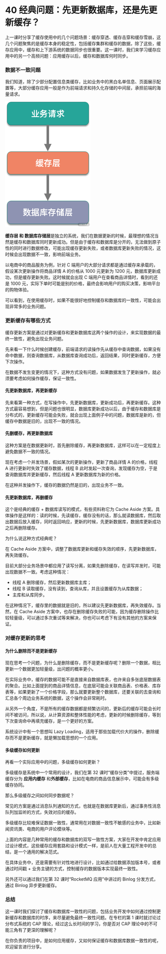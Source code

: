 # 40 经典问题：先更新数据库，还是先更新缓存？

上一课时分享了缓存使用中的几个问题场景：缓存穿透、缓存击穿和缓存雪崩，这几个问题聚焦的是缓存本身的稳定性，包括缓存集群和缓存的数据，除了这些，缓存应用中，缓存和上下游系统的数据同步也很重要。这一课时，我们来学习缓存应用中的另一个高频问题：应用缓存以后，缓存和数据库何时同步。

### 数据不一致问题

我们知道，除了少部分配置信息类缓存，比如业务中的黑白名单信息、页面展示配置等，大部分缓存应用一般是作为前端请求和持久化存储的中间层，承担前端的海量请求。

![image](assets/Ciqc1F8pMf6AIyYqAAAp1R6rHNs353.png)

**缓存层 **和** 数据库存储层**是独立的系统，我们在数据更新的时候，最理想的情况当然是缓存和数据库同时更新成功。但是由于缓存和数据库是分开的，无法做到原子性的同时进行数据修改，可能出现缓存更新失败，或者数据库更新失败的情况，这时候会出现数据不一致，影响前端业务。

以电商中的商品服务为例，针对 C 端用户的大部分请求都是通过缓存来承载的，假设某次更新操作将商品详情 A 的价格从 1000 元更新为 1200 元，数据库更新成功，但是缓存更新失败。这时候就会出现 C 端用户在查看商品详情时，看到的还是 1000 元，实际下单时可能是别的价格，最终会影响用户的购买决策，影响平台的购物体验。

可以看到，在使用缓存时，如果不能很好地控制缓存和数据库的一致性，可能会出现非常多的业务问题。

### 更新缓存有哪些方式

缓存更新方案是通过对更新缓存和更新数据库这两个操作的设计，来实现数据的最终一致性，避免出现业务问题。

先来看一下什么时候创建缓存，前端请求的读操作先从缓存中查询数据，如果没有命中数据，则查询数据库，从数据库查询成功后，返回结果，同时更新缓存，方便下次操作。

在数据不发生变更的情况下，这种方式没有问题，如果数据发生了更新操作，就必须要考虑如何操作缓存，保证一致性。

#### 先更新数据库，再更新缓存

先来看第一种方式，在写操作中，先更新数据库，更新成功后，再更新缓存。这种方式最容易想到，但是问题也很明显，数据库更新成功以后，由于缓存和数据库是分布式的，更新缓存可能会失败，就会出现上面例子中的问题，数据库是新的，但缓存中数据是旧的，出现不一致的情况。

#### 先删缓存，再更新数据库

这种方案是在数据更新时，首先删除缓存，再更新数据库，这样可以在一定程度上避免数据不一致的情况。

现在考虑一个并发场景，假如某次的更新操作，更新了商品详情 A 的价格，线程 A 进行更新时失效了缓存数据，线程 B 此时发起一次查询，发现缓存为空，于是查询数据库并更新缓存，然后线程 A 更新数据库为新的价格。

在这种并发操作下，缓存的数据仍然是旧的，出现业务不一致。

#### 先更新数据库，再删缓存

这个是经典的缓存 + 数据库读写的模式，有些资料称它为 Cache Aside 方案。具体操作是这样的：读的时候，先读缓存，缓存没有的话，那么就读数据库，然后取出数据后放入缓存，同时返回响应，更新的时候，先更新数据库，数据库更新成功之后再删除缓存。

为什么说这种方式经典呢？

在 Cache Aside 方案中，调整了数据库更新和缓存失效的顺序，先更新数据库，再失效缓存。

目前大部分业务场景中都应用了读写分离，如果先删除缓存，在读写并发时，可能出现数据不一致。考虑这种情况：

- 线程 A 删除缓存，然后更新数据库主库；
- 线程 B 读取缓存，没有读到，查询从库，并且设置缓存为从库数据；
- 主库和从库同步。

在这种情况下，缓存里的数据就是旧的，所以建议先更新数据库，再失效缓存。当然，在 Cache Aside 方案中，也存在删除缓存失败的可能，因为缓存删除操作比较轻量级，可以通过多次重试等来解决，你也可以考虑下有没有其他的方案来保证。

### 对缓存更新的思考

#### 为什么删除而不是更新缓存

现在思考一个问题，为什么是删除缓存，而不是更新缓存呢？删除一个数据，相比更新一个数据更加轻量级，出问题的概率更小。

在实际业务中，缓存的数据可能不是直接来自数据库表，也许来自多张底层数据表的聚合。比如上面提到的商品详情信息，在底层可能会关联商品表、价格表、库存表等，如果更新了一个价格字段，那么就要更新整个数据库，还要关联的去查询和汇总各个周边业务系统的数据，这个操作会非常耗时。

从另外一个角度，不是所有的缓存数据都是频繁访问的，更新后的缓存可能会长时间不被访问，所以说，从计算资源和整体性能的考虑，更新的时候删除缓存，等到下次查询命中再填充缓存，是一个更好的方案。

系统设计中有一个思想叫 Lazy Loading，适用于那些加载代价大的操作，删除缓存而不是更新缓存，就是懒加载思想的一个应用。

#### 多级缓存如何更新

再看一个实际应用中的问题，多级缓存如何更新？

多级缓存是系统中一个常用的设计，我们在第 32 课时“缓存分类”中提过，服务端缓存分为 **应用内缓存** 和**外部缓存**，比如在电商的商品信息展示中，可能会有多级缓存协同。

那么多级缓存之间如何同步数据呢？

常见的方案是通过消息队列通知的方式，也就是在数据库更新后，通过事务性消息队列加监听的方式，失效对应的缓存。

多级缓存比较难保证数据一致性，通常用在对数据一致性不敏感的业务中，比如新闻资讯类、电商的用户评论模块等。

上面的内容是几种常用的缓存和数据库的双写一致性方案，大家在开发中肯定应用过设计模式，这些缓存应用套路和设计模式一样，是前人在大量工程开发中的总结，是一个通用的解决范式。

在具体业务中，还是需要有针对性地进行设计，比如通过给数据添加版本号，或者通过时间戳 + 业务主键的方式，控制缓存的数据版本实现最终一致性。

另外还可以通过我们在第 32 课时“RocketMQ 应用”中讲过的 Binlog 分发方式，通过 Binlog 异步更新缓存。

### 总结

这一课时我们探讨了缓存和数据库一致性的问题，包括业务开发中如何通过控制更新缓存和数据库的时序，来尽量避免最终一致性问题。在专栏的第 1 课时就讨论过分布式系统的 CAP 理论，经过这么长时间的学习，你是否对 CAP 理论中的不可能三角有了更深的理解呢？

在你负责的项目中，是如何应用缓存，又如何保证缓存和数据库数据一致性的呢，欢迎留言进行分享。

